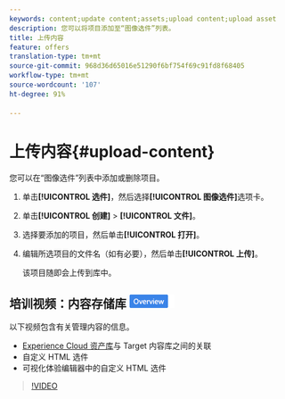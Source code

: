 ```yaml
---
keywords: content;update content;assets;upload content;upload asset
description: 您可以将项目添加至“图像选件”列表。
title: 上传内容
feature: offers
translation-type: tm+mt
source-git-commit: 968d36d65016e51290f6bf754f69c91fd8f68405
workflow-type: tm+mt
source-wordcount: '107'
ht-degree: 91%

---
```



# 上传内容{#upload-content}

您可以在“图像选件”列表中添加或删除项目。

1. 单击&#x200B;**[!UICONTROL 选件]**，然后选择&#x200B;**[!UICONTROL 图像选件]**&#x200B;选项卡。
1. 单击&#x200B;**[!UICONTROL 创建]** > **[!UICONTROL 文件]**。
1. 选择要添加的项目，然后单击&#x200B;**[!UICONTROL 打开]**。
1. 编辑所选项目的文件名（如有必要），然后单击&#x200B;**[!UICONTROL 上传]**。

   该项目随即会上传到库中。

## 培训视频：内容存储库  ![概述徽章](/help/assets/overview.png)

以下视频包含有关管理内容的信息。

* [Experience Cloud 资产库](https://experienceleague.adobe.com/docs/core-services/interface/assets/creative-cloud.html)与 Target 内容库之间的关联
* 自定义 HTML 选件
* 可视化体验编辑器中的自定义 HTML 选件

>[!VIDEO](https://video.tv.adobe.com/v/17387)